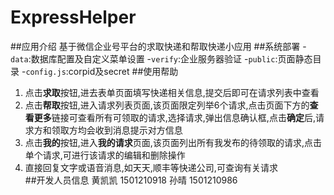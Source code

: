 # ExpressHelper
##应用介绍
基于微信企业号平台的求取快递和帮取快递小应用
##系统部署
-`data`:数据库配置及自定义菜单设置
-`verify`:企业服务器验证
-`public`:页面静态目录
-`config.js`:corpid及secret
##使用帮助
1. 点击**求取**按钮,进去表单页面填写快递相关信息,提交后即可在请求列表中查看
2. 点击**帮取**按钮,进入请求列表页面,该页面限定列举6个请求,点击页面下方的**查看更多**链接可查看所有可领取的请求,选择请求,弹出信息确认框,点击**确定**后,请求方和领取方均会收到消息提示对方信息
3. 点击**我的**按钮,进入**我的请求**页面,该页面列出所有我发布的待领取的请求,点击单个请求,可进行该请求的编辑和删除操作
4. 直接回复文字或语音消息,如天天,顺丰等快递公司,可查询有关请求  
##开发人员信息
黄凯凯 1501210918
孙晴 1501210986
